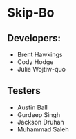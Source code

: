 # Skip-Bo

## Developers:
 - Brent Hawkings
 - Cody Hodge
 - Julie Wojtiw-quo

## Testers
 - Austin Ball
 - Gurdeep Singh
 - Jackson Druhan
 - Muhammad Saleh

